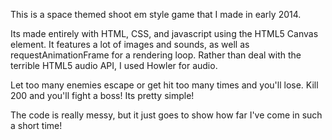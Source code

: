 This is a space themed shoot em style game that I made in early 2014.

Its made entirely with HTML, CSS, and javascript using the HTML5 Canvas element. It features a lot of images and sounds, as well as requestAnimationFrame for a rendering loop. Rather than deal with the terrible HTML5 audio API, I used Howler for audio.

Let too many enemies escape or get hit too many times and you'll lose. Kill 200 and you'll fight a boss! Its pretty simple!

The code is really messy, but it just goes to show how far I've come in such a short time!
